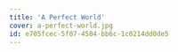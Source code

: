 ```yaml
---
title: 'A Perfect World'
cover: a-perfect-world.jpg
id: e705fcec-5f07-4504-bb6c-1c0214dd0de5
---
```

